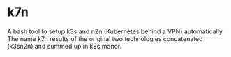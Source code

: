 # k7n
A bash tool to setup k3s and n2n (Kubernetes behind a VPN) automatically. The name k7n results of the original two technologies concatenated (k3sn2n) and summed up in k8s manor.
